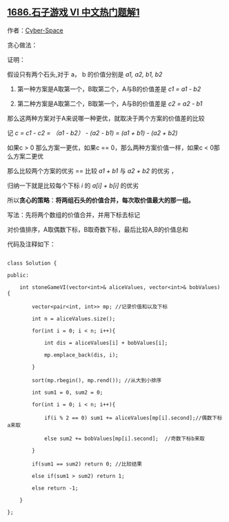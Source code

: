 ## [1686.石子游戏 VI 中文热门题解1](https://leetcode.cn/problems/stone-game-vi/solutions/100000/c-tan-xin-zheng-ming-by-spacex-1-xi8y)

作者：[Cyber-Space](https://leetcode.cn/u/Cyber-Space)

贪心做法：
证明：
假设只有两个石头,对于 a， b 的价值分别是 *a1, a2, b1, b2*
1. 第一种方案是A取第一个，B取第二个，A与B的价值差是 *c1 = a1 - b2*
2. 第二种方案是A取第二个，B取第一个，A与B的价值差是 *c2 = a2 - b1*

那么这两种方案对于A来说哪一种更优，就取决于两个方案的价值差的比较

记 *c = c1 - c2 = （a1 - b2） - (a2 - b1) = (a1 + b1) - (a2 + b2)*

如果c > 0 那么方案一更优，如果c == 0，那么两种方案价值一样，如果c < 0那么方案二更优

那么比较两个方案的优劣 == 比较 *a1 + b1* 与 *a2 + b2* 的优劣 ，
归纳一下就是比较每个下标 *i* 的 *a[i] + b[i]* 的优劣

所以**贪心的策略**：**将两组石头的价值合并，每次取价值最大的那一组。**

写法：先将两个数组的价值合并，并用下标去标记
对价值排序，A取偶数下标，B取奇数下标，最后比较A,B的价值总和
代码及注释如下：
```
class Solution {
public:
    int stoneGameVI(vector<int>& aliceValues, vector<int>& bobValues) {
		vector<pair<int, int>> mp; //记录价值和以及下标
		int n = aliceValues.size();
		for(int i = 0; i < n; i++){
			int dis = aliceValues[i] + bobValues[i];
			mp.emplace_back(dis, i);
		}
		sort(mp.rbegin(), mp.rend()); //从大到小排序
		int sum1 = 0, sum2 = 0;
		for(int i = 0; i < n; i++){
			if(i % 2 == 0) sum1 += aliceValues[mp[i].second];//偶数下标a来取
			else sum2 += bobValues[mp[i].second];  //奇数下标b来取
		}
		if(sum1 == sum2) return 0; //比较结果
		else if(sum1 > sum2) return 1;
		else return -1;
    }
};
```
